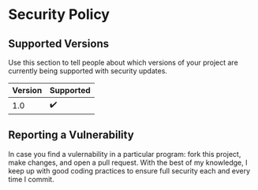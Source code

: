 # Security Policy

## Supported Versions

Use this section to tell people about which versions of your project are
currently being supported with security updates.

| Version | Supported          |
| ------- | ------------------ |
| 1.0     | :heavy_check_mark: |

## Reporting a Vulnerability

In case you find a vulernability in a particular program: fork this project,
make changes, and open a pull request. With the best of my knowledge, I
keep up with good coding practices to ensure full security each and every
time I commit.
